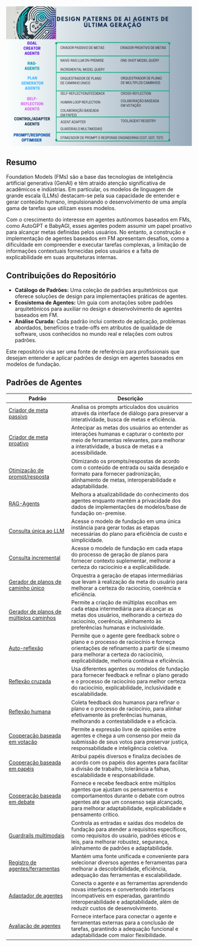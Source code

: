 ![Descrição da Imagem](https://raw.githubusercontent.com/samuelfernandof/ai-agents-design-patterns/main/Blue%20and%20Green%20Corporate%20project%20phases%20chart%20graph%20(1).png)

## Resumo

Foundation Models (FMs) são a base das tecnologias de inteligência artificial generativa (GenAI) e têm atraído atenção significativa de acadêmicos e indústrias. Em particular, os modelos de linguagem de grande escala (LLMs) destacam-se pela sua capacidade de entender e gerar conteúdo humano, impulsionando o desenvolvimento de uma ampla gama de tarefas que utilizam esses modelos.

Com o crescimento do interesse em agentes autônomos baseados em FMs, como AutoGPT e BabyAGI, esses agentes podem assumir um papel proativo para alcançar metas definidas pelos usuários. No entanto, a construção e implementação de agentes baseados em FM apresentam desafios, como a dificuldade em compreender e executar tarefas complexas, a limitação de informações contextuais fornecidas pelos usuários e a falta de explicabilidade em suas arquiteturas internas.

## Contribuições do Repositório

- **Catálogo de Padrões:** Uma coleção de padrões arquitetônicos que oferece soluções de design para implementações práticas de agentes.
- **Ecosistema de Agentes:** Um guia com anotações sobre padrões arquitetônicos para auxiliar no design e desenvolvimento de agentes baseados em FM.
- **Análise Curada:** Cada padrão inclui contexto de aplicação, problemas abordados, benefícios e trade-offs em atributos de qualidade de software, usos conhecidos no mundo real e relações com outros padrões.

Este repositório visa ser uma fonte de referência para profissionais que desejam entender e aplicar padrões de design em agentes baseados em modelos de fundação.

<h2>Padrões de Agentes</h2>
<table>
    <thead>
        <tr>
            <th>Padrão</th>
            <th>Descrição</th>
        </tr>
    </thead>
    <tbody>
        <tr>
            <td><a href="URL_DO_CRIADOR_DE_META_PASSIVO">Criador de meta passivo</a></td>
            <td>Analisa os prompts articulados dos usuários através da interface de diálogo para preservar a interatividade, busca de metas e eficiência.</td>
        </tr>
        <tr>
            <td><a href="URL_DO_CRIADOR_DE_META_PROATIVO">Criador de meta proativo</a></td>
            <td>Antecipar as metas dos usuários ao entender as interações humanas e capturar o contexto por meio de ferramentas relevantes, para melhorar a interatividade, a busca de metas e a acessibilidade.</td>
        </tr>
        <tr>
            <td><a href="URL_DA_OTIMIZACAO_DE_PROMPT_RESPOSTA">Otimização de prompt/resposta</a></td>
            <td>Otimizando os prompts/respostas de acordo com o conteúdo de entrada ou saída desejado e formato para fornecer padronização, alinhamento de metas, interoperabilidade e adaptabilidade.</td>
        </tr>
        <tr>
            <td><a href="URL_DOS_RAG_AGENTS">RAG-Agents</a></td>
            <td>Melhora a atualizabilidade do conhecimento dos agentes enquanto mantém a privacidade dos dados de implementações de modelos/base de fundação on-premise.</td>
        </tr>
        <tr>
            <td><a href="URL_DA_CONSULTA_UNICA_AO_LLM">Consulta única ao LLM</a></td>
            <td>Acesse o modelo de fundação em uma única instância para gerar todas as etapas necessárias do plano para eficiência de custo e simplicidade.</td>
        </tr>
        <tr>
            <td><a href="URL_DA_CONSULTA_INCREMENTAL">Consulta incremental</a></td>
            <td>Acesse o modelo de fundação em cada etapa do processo de geração de planos para fornecer contexto suplementar, melhorar a certeza do raciocínio e a explicabilidade.</td>
        </tr>
        <tr>
            <td><a href="URL_DO_GERADOR_DE_PLANOS_DE_CAMINHO_UNICO">Gerador de planos de caminho único</a></td>
            <td>Orquestra a geração de etapas intermediárias que levam à realização da meta do usuário para melhorar a certeza do raciocínio, coerência e eficiência.</td>
        </tr>
        <tr>
            <td><a href="URL_DO_GERADOR_DE_PLANOS_DE_MULTIPLOS_CAMINHOS">Gerador de planos de múltiplos caminhos</a></td>
            <td>Permite a criação de múltiplas escolhas em cada etapa intermediária para alcançar as metas dos usuários, melhorando a certeza do raciocínio, coerência, alinhamento às preferências humanas e inclusividade.</td>
        </tr>
        <tr>
            <td><a href="URL_DA_AUTO_REFLEXAO">Auto-reflexão</a></td>
            <td>Permite que o agente gere feedback sobre o plano e o processo de raciocínio e forneça orientações de refinamento a partir de si mesmo para melhorar a certeza do raciocínio, explicabilidade, melhoria contínua e eficiência.</td>
        </tr>
        <tr>
            <td><a href="URL_DA_REFLEXAO_CRUZADA">Reflexão cruzada</a></td>
            <td>Usa diferentes agentes ou modelos de fundação para fornecer feedback e refinar o plano gerado e o processo de raciocínio para melhor certeza do raciocínio, explicabilidade, inclusividade e escalabilidade.</td>
        </tr>
        <tr>
            <td><a href="URL_DA_REFLEXAO_HUMANA">Reflexão humana</a></td>
            <td>Coleta feedback dos humanos para refinar o plano e o processo de raciocínio, para alinhar efetivamente às preferências humanas, melhorando a contestabilidade e a eficácia.</td>
        </tr>
        <tr>
            <td><a href="URL_DA_COOPERACAO_BASEADA_EM_VOTACAO">Cooperação baseada em votação</a></td>
            <td>Permite a expressão livre de opiniões entre agentes e chega a um consenso por meio da submissão de seus votos para preservar justiça, responsabilidade e inteligência coletiva.</td>
        </tr>
        <tr>
            <td><a href="URL_DA_COOPERACAO_BASEADA_EM_PAPEIS">Cooperação baseada em papéis</a></td>
            <td>Atribui papéis diversos e finaliza decisões de acordo com os papéis dos agentes para facilitar a divisão de trabalho, tolerância a falhas, escalabilidade e responsabilidade.</td>
        </tr>
        <tr>
            <td><a href="URL_DA_COOPERACAO_BASEADA_EM_DEBATE">Cooperação baseada em debate</a></td>
            <td>Fornece e recebe feedback entre múltiplos agentes que ajustam os pensamentos e comportamentos durante o debate com outros agentes até que um consenso seja alcançado, para melhorar adaptabilidade, explicabilidade e pensamento crítico.</td>
        </tr>
        <tr>
            <td><a href="URL_DAS_BARREIRAS_MULTIMODAIS">Guardrails multimodais</a></td>
            <td>Controla as entradas e saídas dos modelos de fundação para atender a requisitos específicos, como requisitos do usuário, padrões éticos e leis, para melhorar robustez, segurança, alinhamento de padrões e adaptabilidade.</td>
        </tr>
        <tr>
            <td><a href="URL_DO_REGISTRO_DE_AGENTES_FERRAMENTAS">Registro de agentes/ferramentas</a></td>
            <td>Mantém uma fonte unificada e conveniente para selecionar diversos agentes e ferramentas para melhorar a descobribilidade, eficiência, adequação das ferramentas e escalabilidade.</td>
        </tr>
        <tr>
            <td><a href="URL_DO_ADAPTADOR_DE_AGENTES">Adaptador de agentes</a></td>
            <td>Conecta o agente e as ferramentas aprendendo novas interfaces e convertendo interfaces incompatíveis em esperadas, garantindo interoperabilidade e adaptabilidade, além de reduzir custos de desenvolvimento.</td>
        </tr>
        <tr>
            <td><a href="URL_DA_AVALIACAO_DE_AGENTES">Avaliação de agentes</a></td>
            <td>Fornece interface para conectar o agente e ferramentas externas para a conclusão de tarefas, garantindo a adequação funcional e adaptabilidade com maior flexibilidade.</td>
        </tr>
    </tbody>
</table>
